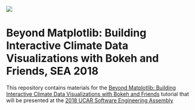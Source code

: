 
![](https://pyviz.github.io/pyviz/tutorial/assets/hv_gv_bk_ds_pa.png)

# Beyond Matplotlib: Building Interactive Climate Data Visualizations with Bokeh and Friends, SEA 2018

This repository contains materials for the [Beyond Matplotlib: Building Interactive Climate Data Visualizations with Bokeh and Friends](https://sea.ucar.edu/event/beyond-matplotlib-building-interactive-climate-data-visualizations-bokeh-and-friends) tutorial that will be presented at the [2018 UCAR Software Engineering Assembly](https://sea.ucar.edu/conference/2018)
